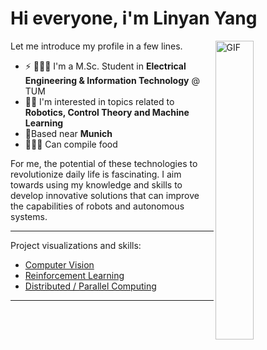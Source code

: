 # Hi everyone, i'm Linyan Yang
<img align="right" alt="GIF" src="https://github.com/abhisheknaiidu/abhisheknaiidu/blob/master/code.gif?raw=true" width="35%" />
<p width="45%">

Let me introduce my profile in a few lines.
  <ul>
    <li>⚡ 👨🏻‍🎓 I'm a M.Sc. Student in <b>Electrical Engineering & Information Technology</b> @ TUM </li>
    <li>🤖🦾 I'm interested in topics related to <b>Robotics, Control Theory and Machine Learning</b>
    <li>📍Based near <b>Munich</b></li>    
    <li> 👨🏻‍🍳 Can compile food
  </ul>
  
  For me, the potential of these technologies to revolutionize daily life is fascinating. I aim towards using my knowledge and skills to develop innovative solutions that can improve the capabilities of robots and autonomous systems.

***

Project visualizations and skills:

  - [Computer Vision](https://github.com/ly-muc/computer-vision)
  - [Reinforcement Learning](https://github.com/ly-muc/reinforcement-learning)
  - [Distributed / Parallel Computing](https://github.com/ly-muc/hpc)
------
